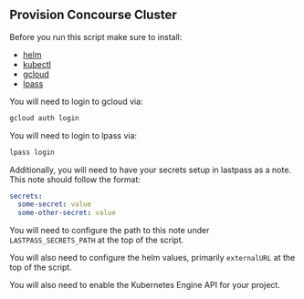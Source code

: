 
## Provision Concourse Cluster

Before you run this script make sure to install:

- [helm][helm]
- [kubectl][kubectl]
- [gcloud][gcloud]
- [lpass][lpass]

You will need to login to gcloud via:

```bash
gcloud auth login
```

You will need to login to lpass via:

```bash
lpass login
```

Additionally, you will need to have your secrets setup in lastpass as a note.
This note should follow the format:

```yaml
secrets:
  some-secret: value
  some-other-secret: value
```

You will need to configure the path to this note under `LASTPASS_SECRETS_PATH`
at the top of the script.

You will also need to configure the helm values, primarily `externalURL` at
the top of the script.

You will also need to enable the Kubernetes Engine API for your project.

[gcloud]: https://cloud.google.com/sdk/
[lpass]: https://github.com/lastpass/lastpass-cli
[helm]: https://github.com/kubernetes/helm/releases/latest
[kubectl]: https://kubernetes.io/docs/tasks/tools/install-kubectl/
